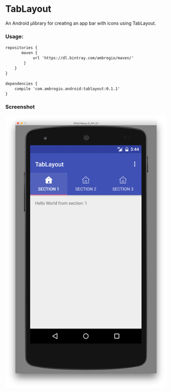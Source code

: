 # TabLayout

An Android μlibrary for creating an app bar with icons using TabLayout.


### Usage:

```
repositories {
	   maven {
            url 'https://dl.bintray.com/ambrogio/maven/'
        }
    }
}

dependencies {
    compile 'com.ambrogio.android:tablayout:0.1.1'
}
```

### Screenshot

![demo](./sample-img/sections.png)

